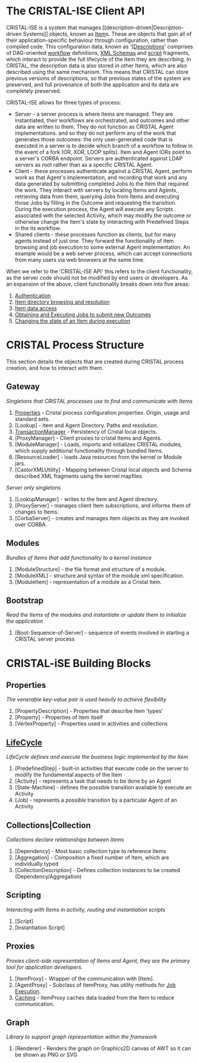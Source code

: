 # The CRISTAL-ISE Client API

CRISTAL-ISE is a system that manages [[description-driven|Description-driven Systems]] objects, known as [Item](../Item)s. These are objects that gain all of their application-specific behaviour through configuration, rather than compiled code. This configuration data, known as '[[Descriptions](../Description)' comprises of DAG-oriented [workflow](../Workflow) definitions, [XML Schemas](../OutcomeDescriptions) and [script](../Script) fragments, which interact to provide the full lifecycle of the Item they are describing. In CRISTAL, the description data is also stored in other Items, which are also described using the same mechanism. This means that CRISTAL can store previous versions of descriptions, so that previous states of the system are preserved, and full provenance of both the application and its data are completely preserved.

CRISTAL-ISE allows for three types of process:

* Server - a server process is where Items are managed. They are instantiated, their workflows are orchestrated, and outcomes and other data are written to them. They do not function as CRISTAL Agent implementations. and so they do not perform any of the work that generates those outcomes: the only user-generated code that is executed in a server is to decide which branch of a workflow to follow in the event of a fork (OR, XOR, LOOP splits). Item and Agent IORs point to a server's CORBA endpoint. Servers are authenticated against LDAP servers as root rather than as a specific CRISTAL Agent.
* Client - these processes authenticate against a CRISTAL Agent, perform work as that Agent's implementation, and recording that work and any data generated by submitting completed Jobs to the Item that required the work. They interact with servers by locating Items and Agents, retrieving data from them, querying Jobs from Items and executing those Jobs by filling in the Outcome and requesting the transition. During the execution process, the Agent will execute any Scripts associated with the selected Activity, which may modify the outcome or otherwise change the Item's state by interacting with Predefined Steps in the its workflow.
* Shared clients - these processes function as clients, but for many agents instead of just one. They forward the functionality of item browsing and job execution to some external Agent implementation.  An example would be a web server process, which can accept connections from many users via web browsers at the same time. 

When we refer to the 'CRISTAL-ISE API' this refers to the client functionality, as the server code should not be modified by end users or developers. As an expansion of the above, client functionality breaks down into five areas:

1. [Authentication](../Authentication)
1. [Item directory browsing and resolution](../ResolvingEntities)
1. [Item data access](../QueryingEntityData)
1. [Obtaining and Executing Jobs to submit new Outcomes](../JobExecution)
1. [Changing the state of an Item during execution](../InteractingWithPredefinedSteps)

# CRISTAL Process Structure

This section details the objects that are created during CRISTAL process creation, and how to interact with them.

## Gateway

_Singletons that CRISTAL processes use to find and communicate with Items_

1.  [Properties](../ObjectProperties) - Cristal process configuration properties. Origin, usage and standard sets.
1.  [Lookup] - Item and Agent Directory. Paths and resolution.
1.  [TransactionManager](../ClusterStorageManager#TransactionManager) - Persistency of Cristal local objects.
1.  [ProxyManager] - Client proxies to cristal Items and Agents.
1.  [ModuleManager] - Loads, imports and initializes CRISTAL modules, which supply additional functionality through bundled Items.
1.  [ResourceLoader] - loads Java resources from the kernel or Module jars.
1.  [CastorXMLUtility] - Mapping between Cristal local objects and Schema described XML fragments using the kernel mapfiles.

_Server only singletons_

1. [LookupManager] - writes to the Item and Agent directory.
1. [ProxyServer] - manages client Item subscriptions, and informs them of changes to Items.
1. [CorbaServer] - creates and manages Item objects as they are invoked over CORBA.

## Modules

_Bundles of Items that add functionality to a kernel instance_

1. [ModuleStructure] - the file format and structure of a module.
1. [ModuleXML] - structure and syntax of the module xml specification.
1. [ModuleItem] - representation of a module as a Cristal Item.

## Bootstrap

_Read the Items of the modules and instantiate or update them to initialize the application_

1. [Boot-Sequence-of-Server] - sequence of events involved in starting a CRISTAL server process

# CRISTAL-iSE Building Blocks

## Properties
_The venerable key-value pair is used heavily to achieve flexibility_

1. [PropertyDescription] - Properties that describe Item 'types' 
1. [Property] - Properties of Item itself
1. [VertexProperty] - Properties used in activities and collections

## [LifeCycle](../Workflow)
_LifeCycle defines and execute the business logic implemented by the Item_

1. [PredefinedStep] - built-in activities that execute code on the server to modify the fundamental aspects of the Item
1. [Activity] - represents a task that needs to be done by an Agent
1. [State-Machine] - defines the possible transition available to execute an Activity
1. [Job] -  represents a possible transition by a particular Agent of an Activity

## Collections|Collection
_Collections declare relationships between Items_

1. [Dependency] - Most basic collection type to reference Items
1. [Aggregation] - Composition a fixed number of Item, which are individually typed
1. [CollectionDescription] - Defines collection instances to be created (Dependency/Aggregation)

## Scripting
_Interacting with Items in activity, routing and instantiation scripts_

1. [Script]
1. [Instantiation Script]

## Proxies
_Proxies client-side representation of Items and Agent, they are the primary tool for application developers._

1. [ItemProxy] - Wrapper of the communication with [Item].
1. [AgentProxy] - Subclass of ItemProxy, has utility methods for [Job Execution](../JobExecution).
1. [Caching](../Proxies#caching) - ItemProxy caches data loaded from the Item to reduce communication.

## Graph
_Library to support graph representation within the framework_

1. [Renderer] - Renders the graph on Graphics2D canvas of AWT so it can be shown as PNG or SVG
